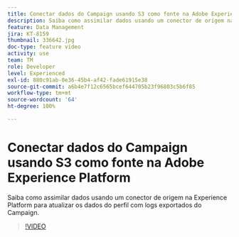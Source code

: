 ```yaml
---
title: Conectar dados do Campaign usando S3 como fonte na Adobe Experience Platform
description: Saiba como assimilar dados usando um conector de origem na Experience Platform para atualizar os dados do perfil com logs exportados do Campaign.
feature: Data Management
jira: KT-8159
thumbnail: 336642.jpg
doc-type: feature video
activity: use
team: TM
role: Developer
level: Experienced
exl-id: 880c91ab-0e36-45b4-af42-fade61915e38
source-git-commit: a6b4e7f12c6565bcef644705b23f96803c5b6f85
workflow-type: tm+mt
source-wordcount: '64'
ht-degree: 100%

---
```


# Conectar dados do Campaign usando S3 como fonte na Adobe Experience Platform

Saiba como assimilar dados usando um conector de origem na Experience Platform para atualizar os dados do perfil com logs exportados do Campaign.

>[!VIDEO](https://video.tv.adobe.com/v/336642?quality=12&learn=on)
